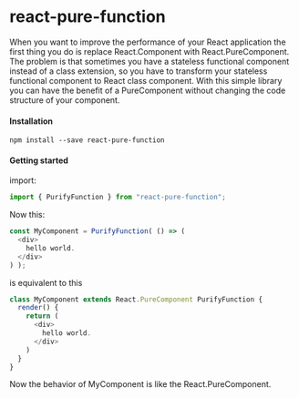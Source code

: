 # react-pure-function
When you want to improve the performance of your React application the first thing you do is replace React.Component with React.PureComponent. The problem is that sometimes you have a stateless functional component instead of a class extension, so you have to transform your stateless functional component to React class component. With this simple library you can have the benefit of a PureComponent without changing the code structure of your component.
#### Installation

```shell
npm install --save react-pure-function
```

#### Getting started

import:
```javascript
import { PurifyFunction } from "react-pure-function";
```

Now this:
```javascript
const MyComponent = PurifyFunction( () => (
  <div>
    hello world.
  </div>
) );
```
is equivalent to this
```javascript
class MyComponent extends React.PureComponent PurifyFunction {
  render() {
    return (
      <div>
        hello world.
      </div>
    )
  }
}
```
Now the behavior of MyComponent is like the React.PureComponent.